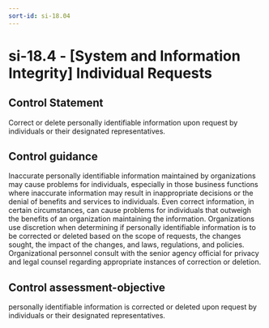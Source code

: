 ```yaml
---
sort-id: si-18.04
---
```


# si-18.4 - \[System and Information Integrity\] Individual Requests

## Control Statement

Correct or delete personally identifiable information upon request by individuals or their designated representatives.

## Control guidance

Inaccurate personally identifiable information maintained by organizations may cause problems for individuals, especially in those business functions where inaccurate information may result in inappropriate decisions or the denial of benefits and services to individuals. Even correct information, in certain circumstances, can cause problems for individuals that outweigh the benefits of an organization maintaining the information. Organizations use discretion when determining if personally identifiable information is to be corrected or deleted based on the scope of requests, the changes sought, the impact of the changes, and laws, regulations, and policies. Organizational personnel consult with the senior agency official for privacy and legal counsel regarding appropriate instances of correction or deletion.

## Control assessment-objective

personally identifiable information is corrected or deleted upon request by individuals or their designated representatives.
